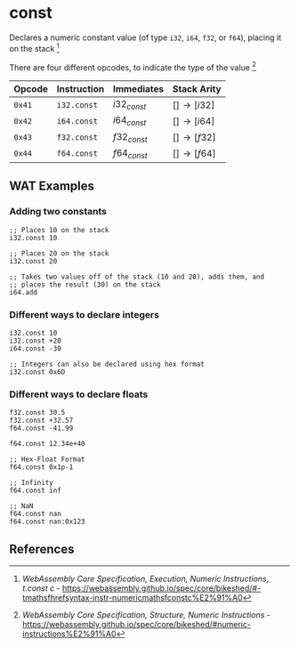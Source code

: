 
# const

Declares a numeric constant value (of type `i32`, `i64`, `f32`, or `f64`), placing it on the stack [^§4.4.1.1]

There are four different opcodes, to indicate the type of the value [^§2.4.1]



| Opcode | Instruction | Immediates    | Stack Arity |
|--------|-------------|---------------|-------------|
| `0x41` | `i32.const` | $i32_{const}$ | $[ ] \to [ i32 ]$ |
| `0x42` | `i64.const` | $i64_{const}$ | $[ ] \to [ i64 ]$ |
| `0x43` | `f32.const` | $f32_{const}$ | $[ ] \to [ f32 ]$ |
| `0x44` | `f64.const` | $f64_{const}$ | $[ ] \to [ f64 ]$ |



## WAT Examples

### Adding two constants

```wasm
;; Places 10 on the stack
i32.const 10

;; Places 20 on the stack
i32.const 20

;; Takes two values off of the stack (10 and 20), adds them, and
;; places the result (30) on the stack
i64.add
```

### Different ways to declare integers

```wasm
i32.const 10
i32.const +20
i64.const -30

;; Integers can also be declared using hex format
i32.const 0x6D
```

### Different ways to declare floats

```wasm
f32.const 30.5
f32.const +32.57
f64.const -41.99

f64.const 12.34e+40

;; Hex-Float Format
f64.const 0x1p-1

;; Infinity
f64.const inf

;; NaN
f64.const nan
f64.const nan:0x123
```


## References

[^§2.4.1]: _WebAssembly Core Specification, Structure, Numeric Instructions_ - <https://webassembly.github.io/spec/core/bikeshed/#numeric-instructions%E2%91%A0>
[^§4.4.1.1]: _WebAssembly Core Specification, Execution, Numeric Instructions, t.const c_ - <https://webassembly.github.io/spec/core/bikeshed/#-tmathsfhrefsyntax-instr-numericmathsfconstc%E2%91%A0>

